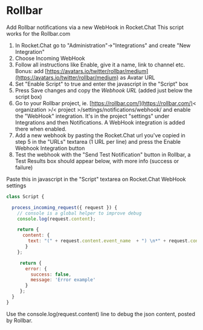# Rollbar

Add Rollbar notifications via a new WebHook in Rocket.Chat This script works for the Rollbar.com

1. In Rocket.Chat go to "Administration"-&gt;"Integrations" and create "New Integration"
2. Choose Incoming WebHook
3. Follow all instructions like Enable, give it a name, link to channel etc. Bonus: add [https://avatars.io/twitter/rollbar/medium](https://avatars.io/twitter/rollbar/medium) as Avatar URL
4. Set "Enable Script" to true and enter the javascript in the "Script" box
5. Press Save changes and copy the _Webhook URL_ \(added just below the script box\)
6. Go to your Rollbar project, ie. [https://rollbar.com/](https://rollbar.com/)&lt; organization &gt;/&lt; project &gt;/settings/notifications/webhook/ and enable the "WebHook" integration. It's in the project "settings" under Integrations and then Notifications. A WebHook integration is added there when enabled.
7. Add a new webhook by pasting the Rocket.Chat url you've copied in step 5 in the "URLs" textarea \(1 URL per line\) and press the Enable Webhook Integration button
8. Test the webhook with the "Send Test Notification" button in Rollbar, a Test Results box should appear below, with more info \(success or failure\)

Paste this in javascript in the "Script" textarea on Rocket.Chat WebHook settings

```javascript
class Script {

  process_incoming_request({ request }) {
    // console is a global helper to improve debug
    console.log(request.content);

    return {
      content: {
        text: "(" + request.content.event_name  + ") \n*" + request.content.data.item.title + "* \n*Environment:* "+ request.content.data.item.environment,
       }
    };

     return {
       error: {
         success: false,
         message: 'Error example'
       }
     };
  }
}
```

Use the console.log\(request.content\) line to debug the json content, posted by Rollbar.
